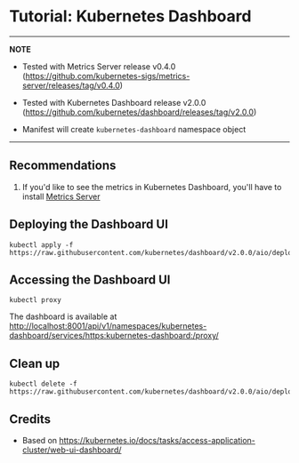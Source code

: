 # Tutorial: Kubernetes Dashboard

---
**NOTE**

* Tested with Metrics Server release v0.4.0 (<https://github.com/kubernetes-sigs/metrics-server/releases/tag/v0.4.0>)

* Tested with Kubernetes Dashboard release v2.0.0 (<https://github.com/kubernetes/dashboard/releases/tag/v2.0.0>)

* Manifest will create `kubernetes-dashboard` namespace object

---

## Recommendations

1. If you'd like to see the metrics in Kubernetes Dashboard, you'll have to install [Metrics Server](../metrics-server/README.md)

## Deploying the Dashboard UI

```console
kubectl apply -f https://raw.githubusercontent.com/kubernetes/dashboard/v2.0.0/aio/deploy/recommended.yaml
```

## Accessing the Dashboard UI

```console
kubectl proxy
```

The dashboard is available at <http://localhost:8001/api/v1/namespaces/kubernetes-dashboard/services/https:kubernetes-dashboard:/proxy/>

## Clean up

```console
kubectl delete -f https://raw.githubusercontent.com/kubernetes/dashboard/v2.0.0/aio/deploy/recommended.yaml
```

## Credits

* Based on <https://kubernetes.io/docs/tasks/access-application-cluster/web-ui-dashboard/>
